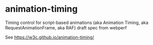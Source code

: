 animation-timing
================

Timing control for script-based animations (aka Animation Timing, aka RequestAnimationFrame, aka RAF) draft spec from webperf

See
  https://w3c.github.io/animation-timing/
